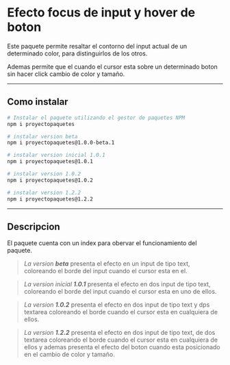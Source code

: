 # Efecto focus de input y hover de boton

Este paquete permite resaltar el contorno del input actual de un determinado color, para distinguirlos de los otros.

Ademas permite que el cuando el cursor esta sobre un determinado boton sin hacer click cambio de color y tamaño.

--------------------------------------------------------------------------------

## Como instalar


``` bash
# Instalar el paquete utilizando el gestor de paquetes NPM
npm i proyectopaquetes

# instalar version beta
npm i proyectopaquetes@1.0.0-beta.1

# instalar version inicial 1.0.1
npm i proyectopaquetes@1.0.1

# instalar version 1.0.2
npm i proyectopaquetes@1.0.2

# instalar version 1.2.2
npm i proyectopaquetes@1.2.2

```
--------------------------------------------------------------------------------
## Descripcion


El paquete cuenta con un index para obervar el funcionamiento del paquete.

> *La version **beta*** presenta el efecto en un input de tipo text, coloreando el borde del input cuando el cursor esta en el.

>*La version inicial **1.0.1*** presenta el efecto en dos input de tipo text, coloreando el borde del input cuando el cursor esta en uno de ellos.

>*La version **1.0.2*** presenta el efecto en dos input de tipo text y dps textarea coloreando el borde cuando el cursor esta en cualquiera de ellos.

>*La version **1.2.2*** presenta el efecto en dos input de tipo text, de dos textarea coloreando el borde cuando el cursor esta en cualquiera de ellos y ademas presenta el efecto del boton cuando esta posicionado en el cambio de color y tamaño.

